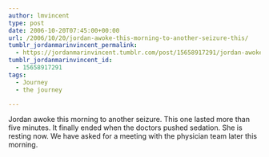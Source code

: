 ```yaml
---
author: lmvincent
type: post
date: 2006-10-20T07:45:00+00:00
url: /2006/10/20/jordan-awoke-this-morning-to-another-seizure-this/
tumblr_jordanmarinvincent_permalink:
  - https://jordanmarinvincent.tumblr.com/post/15658917291/jordan-awoke-this-morning-to-another-seizure-this
tumblr_jordanmarinvincent_id:
  - 15658917291
tags:
  - Journey
  - the journey

---
```

Jordan awoke this morning to another seizure. This one lasted more than five minutes. It finally ended when the doctors pushed sedation. She is resting now. We have asked for a meeting with the physician team later this morning.

<div class="blogger-post-footer">
  <img loading="lazy" width="1" height="1" src="https://blogger.googleusercontent.com/tracker/9039099668816362935-5330150116527073552?l=jordansjourney2.blogspot.com" alt="" />
</div>